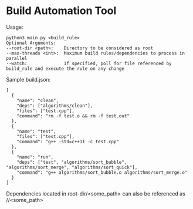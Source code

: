 # Build Automation Tool

Usage:
```
python3 main.py <build_rule>
Optional Arguments:
--root-dir <path>:    Directory to be considered as root
--max-threads <int>:  Maximum build rules/dependencies to process in parallel
--watch:              If specified, poll for file referenced by build_rule and execute the rule on any change
```
Sample build.json:
```
[
  {
    "name": "clean",
    "deps": ["algorithms/clean"],
    "files": ["test.cpp"],
    "command": "rm -f test.o && rm -f test.out"
  },
  {
    "name": "test",
    "files": ["test.cpp"],
    "command": "g++ -std=c++11 -c test.cpp"
  },
  {
    "name": "run",
    "deps": ["test", "algorithms/sort_bubble", "algorithms/sort_merge", "algorithms/sort_quick"],
    "command": "g++ algorithms/sort_bubble.o algorithms/sort_merge.o"
  }
]
```
Dependencies located in root-dir/<some_path> can also be referenced as //<some_path>

